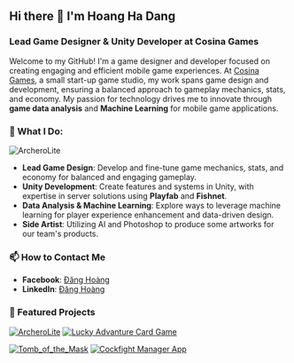 ## Hi there 👋 I'm Hoang Ha Dang

### Lead Game Designer & Unity Developer at Cosina Games

Welcome to my GitHub! I'm a game designer and developer focused on creating engaging and efficient mobile game experiences. At [Cosina Games](https://www.cosinagames.com), a small start-up game studio, my work spans game design and development, ensuring a balanced approach to gameplay mechanics, stats, and economy. My passion for technology drives me to innovate through **game data analysis** and **Machine Learning** for mobile game applications.

### 🌟 What I Do:

![ArcheroLite](https://github-readme-stats.vercel.app/api?username=DangHoang2109&show_icons=true&theme=radical)

- **Lead Game Design**: Develop and fine-tune game mechanics, stats, and economy for balanced and engaging gameplay.
- **Unity Development**: Create features and systems in Unity, with expertise in server solutions using **Playfab** and **Fishnet**.
- **Data Analysis & Machine Learning**: Explore ways to leverage machine learning for player experience enhancement and data-driven design.
- **Side Artist**: Utilizing AI and Photoshop to produce some artworks for our team's products.

### 📫 How to Contact Me
- **Facebook**: [Đăng Hoàng](https://www.facebook.com/danghoangBG/)
- **LinkedIn**: [Đăng Hoàng](https://www.linkedin.com/in/hoanghd/)

### 🔹 Featured Projects

[![ArcheroLite](https://github-readme-stats.vercel.app/api/pin/?username=DangHoang2109&repo=GAMAPP_ArcheroLite&show_icons=true&theme=ambient_gradient&include_all_commits=True)]([https://github.com/anuraghazra/github-readme-stats](https://github.com/DangHoang2109/GAMAPP_ArcheroLite))
[![Lucky Advanture Card Game](https://github-readme-stats.vercel.app/api/pin/?username=DangHoang2109&repo=LuckyFarmingCardGame&show_icons=true&theme=ambient_gradient&include_all_commits=True)]([https://github.com/anuraghazra/github-readme-stats]([https://github.com/DangHoang2109/GAMAPP_ArcheroLite](https://github.com/DangHoang2109/LuckyFarmingCardGame)))

[![Tomb_of_the_Mask](https://github-readme-stats.vercel.app/api/pin/?username=PhatLam1811&repo=Crosstech_Tomb_of_the_Mask&show_icons=true&theme=ambient_gradient&include_all_commits=True)]([https://github.com/anuraghazra/github-readme-stats](https://github.com/DangHoang2109/GAMAPP_ArcheroLite))
[![Cockfight Manager App](https://github-readme-stats.vercel.app/api/pin/?username=DangHoang2109&repo=CockFightAreaManagement&show_icons=true&theme=ambient_gradient&include_all_commits=True)]([https://github.com/anuraghazra/github-readme-stats]([https://github.com/DangHoang2109/GAMAPP_ArcheroLite](https://github.com/DangHoang2109/CockFightAreaManagement)))
